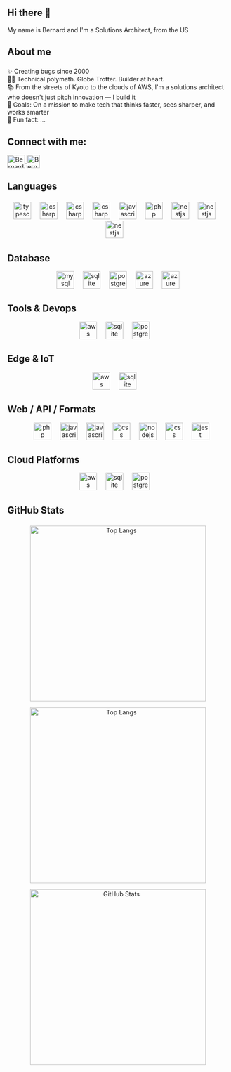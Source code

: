 ## Hi there 👋

<!--
**bernardlawes/bernardlawes** is a ✨ _special_ ✨ repository because its `README.md` (this file) appears on your GitHub profile.

Here are some ideas to get you started:

- 🔭 I’m currently working on ...
- 🌱 I’m currently learning ...
- 👯 I’m looking to collaborate on ...
- 🤔 I’m looking for help with ...
- 💬 Ask me about ...
- 📫 How to reach me: ...
- 😄 Pronouns: ...
- ⚡ Fun fact: ...
-->

<p align="left">My name is Bernard and I'm a Solutions Architect, from the US</p>

###

<h2 align="left">About me</h2>

###
<p align="left">✨ Creating bugs since 2000<br>👨‍💻 Technical polymath. Globe Trotter. Builder at heart.<br/>📚 From the streets of Kyoto to the clouds of AWS, I'm a solutions architect who doesn't just pitch innovation — I build it<br>🎯 Goals: On a mission to make tech that thinks faster, sees sharper, and works smarter<br>🎲 Fun fact: ...</p>

###

<h2 align="left">Connect with me:</h2>
<a href="https://www.linkedin.com/in/lawes" rel="nofollow" target="_blank">
    <img align="center" src="https://raw.githubusercontent.com/rahuldkjain/github-profile-readme-generator/master/src/images/icons/Social/linked-in-alt.svg" alt="Bernard Lawes Linkedin" height="30" width="40" style="max-width:100%">
    <img align="center" src="https://bernardlawes.com/apple-touch-icon.png" alt="Bernard Lawes Linkedin" height="30" width="30" style="max-width:100%">
</a>

###

<h2 align="left">Languages</h2>

###

<div>
    <div align="center" width="380">
      <img src="https://cdn.jsdelivr.net/gh/devicons/devicon/icons/python/python-original.svg" height="40" alt="typescript logo"  />
      <img width="12" />
      <img src="https://cdn.jsdelivr.net/gh/devicons/devicon/icons/cplusplus/cplusplus-original.svg" height="40" alt="csharp logo"  />
      <img width="12" />
      <img src="https://cdn.jsdelivr.net/gh/devicons/devicon/icons/csharp/csharp-original.svg" height="40" alt="csharp logo"  />
      <img width="12" />
      <img src="https://cdn.jsdelivr.net/gh/devicons/devicon@latest/icons/swift/swift-original.svg" height="40" alt="csharp logo"  />
      <img width="12" />
      <img src="https://cdn.jsdelivr.net/gh/devicons/devicon/icons/javascript/javascript-original.svg" height="40" alt="javascript logo"  />
      <img width="12" />
      <img src="https://cdn.jsdelivr.net/gh/devicons/devicon/icons/php/php-original.svg" height="40" alt="php logo"  />
      <img width="12" />
      <img src="https://cdn.jsdelivr.net/gh/devicons/devicon/icons/matlab/matlab-original.svg" height="40" alt="nestjs logo"  />
      <img width="12" />
      <img src="https://cdn.jsdelivr.net/gh/devicons/devicon/icons/anaconda/anaconda-original.svg" height="40" alt="nestjs logo"  />
      <img width="12" />
      <img src="https://cdn.jsdelivr.net/gh/devicons/devicon/icons/jupyter/jupyter-original.svg" height="40" alt="nestjs logo"  />
      <img width="12" />        
    </div>
</div>

<h2 align="Left">Database</h2>
<div>
    <div align="center" width="380">
      <img src="https://cdn.jsdelivr.net/gh/devicons/devicon/icons/mysql/mysql-original.svg" height="40" alt="mysql logo"  />
      <img width="12" />
      <img src="https://cdn.jsdelivr.net/gh/devicons/devicon/icons/sqlite/sqlite-original.svg" height="40" alt="sqlite logo"  />
      <img width="12" />
      <img src="https://cdn.jsdelivr.net/gh/devicons/devicon/icons/postgresql/postgresql-original.svg" height="40" alt="postgresql logo"  />
      <img width="12" />   
      <img src="https://cdn.jsdelivr.net/gh/devicons/devicon@latest/icons/azuresqldatabase/azuresqldatabase-original.svg" height="40" alt="azure sql database logo" />  
      <img width="12" />   
      <img src="https://cdn.jsdelivr.net/gh/devicons/devicon@latest/icons/redis/redis-original.svg" height="40" alt="azure sql database logo" />  
    </div>
</div>

<h2 align="Left">Tools & Devops</h2>
<div>
    <div align="center" width="380">
      <img src="https://cdn.jsdelivr.net/gh/devicons/devicon/icons/git/git-original-wordmark.svg" height="40" alt="aws logo"  />
      <img width="12" />
      <img src="https://cdn.jsdelivr.net/gh/devicons/devicon/icons/docker/docker-original.svg" height="40" alt="sqlite logo"  />
      <img width="12" />
      <img src="https://cdn.jsdelivr.net/gh/devicons/devicon/icons/cmake/cmake-original.svg" height="40" alt="postgresql logo"  />
      <img width="12" />   
    </div>
</div>

<h2 align="Left">Edge & IoT</h2>
<div>
    <div align="center" width="380">
      <img src="https://cdn.jsdelivr.net/gh/devicons/devicon/icons/raspberrypi/raspberrypi-original-wordmark.svg" height="40" alt="aws logo"  />
      <img width="12" />
      <img src="https://cdn.jsdelivr.net/gh/devicons/devicon/icons/arduino/arduino-original.svg" height="40" alt="sqlite logo"  />
      <img width="12" />
    </div>
</div>

<h2 align="Left">Web / API / Formats</h2>
<div>
    <div align="center" width="380">
      <img width="12" />
      <img src="https://cdn.jsdelivr.net/gh/devicons/devicon/icons/php/php-original.svg" height="40" alt="php logo"  />
      <img width="12" />
      <img src="https://cdn.jsdelivr.net/gh/devicons/devicon/icons/javascript/javascript-original.svg" height="40" alt="javascript logo"  />
      <img width="12" />
      <img src="https://cdn.jsdelivr.net/gh/devicons/devicon/icons/html5/html5-original.svg" height="40" alt="javascript logo"  />
      <img width="12" />
      <img src="https://cdn.jsdelivr.net/gh/devicons/devicon/icons/css3/css3-original.svg" height="40" alt="css logo"  />
      <img width="12" />
      <img src="https://cdn.jsdelivr.net/gh/devicons/devicon/icons/nodejs/nodejs-original.svg" height="40" alt="nodejs logo"  />
      <img width="12" />
      <img src="https://cdn.jsdelivr.net/gh/devicons/devicon/icons/xml/xml-original.svg" height="40" alt="css logo"  />
      <img width="12" />
      <img src="https://cdn.jsdelivr.net/gh/devicons/devicon/icons/json/json-original.svg" height="40" alt="jest logo"  />
    </div>
</div>

<h2 align="Left">Cloud Platforms</h2>
<div>
    <div align="center" width="380">
      <img src="https://cdn.jsdelivr.net/gh/devicons/devicon/icons/amazonwebservices/amazonwebservices-original-wordmark.svg" height="40" alt="aws logo"  />
      <img width="12" />
      <img src="https://cdn.jsdelivr.net/gh/devicons/devicon/icons/azure/azure-original.svg" height="40" alt="sqlite logo"  />
      <img width="12" />
      <img src="https://cdn.jsdelivr.net/gh/devicons/devicon/icons/googlecloud/googlecloud-original.svg" height="40" alt="postgresql logo"  />
      <img width="12" />   
    </div>
</div>

###

<h2 align="Left">GitHub Stats</h2>

###

<p align="center">
  <img width="400" src="https://github-readme-streak-stats.herokuapp.com/?user=bernardlawes&layout=compact&theme=tokyonight" alt="Top Langs" />
</p>


<p align="center">
  <img width="400" src="https://github-readme-stats.vercel.app/api/top-langs/?username=bernardlawes&layout=compact&theme=tokyonight" alt="Top Langs" />
</p>


<p align="center">
  <img width="400"  src="https://github-readme-stats.vercel.app/api?username=bernardlawes&show_icons=true&theme=tokyonight" alt="GitHub Stats" />
</p>

<!--
<p align="center">
  <img width="200"  src="https://img.shields.io/github/followers/bernardlawes?label=Follow&style=social&show_icons=true&theme=tokyonight" alt="GitHub Stats" />  
</p>
-->

    






<p align="center">
  
</p>



